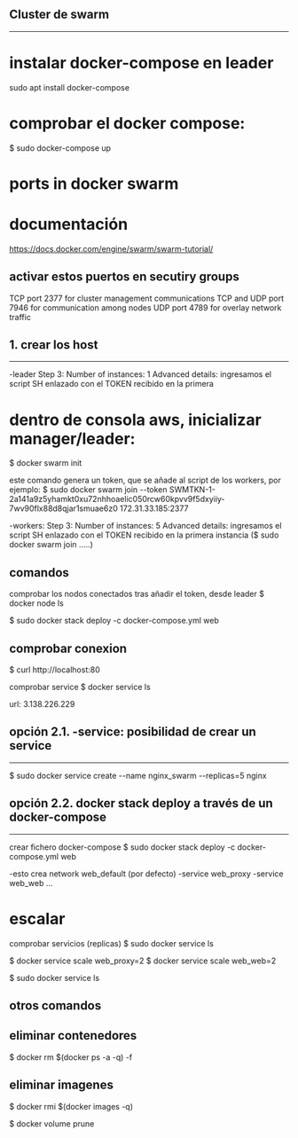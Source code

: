 ## Cluster de swarm
------------------------

# instalar docker-compose en leader
sudo apt install docker-compose

# comprobar el docker compose:
$ sudo docker-compose up

# ports in docker swarm

# documentación
https://docs.docker.com/engine/swarm/swarm-tutorial/

activar estos puertos en secutiry groups
---------------------------------------------
TCP port 2377 for cluster management communications
TCP and UDP port 7946 for communication among nodes
UDP port 4789 for overlay network traffic


## 1. crear los host
-----------------------------------
-leader
Step 3:
Number of instances: 1
Advanced details: ingresamos el script SH enlazado con el TOKEN recibido en la primera 

# dentro de consola aws, inicializar manager/leader:
$ docker swarm init

este comando genera un token, que se añade al script de los workers, por ejemplo:
$ sudo docker swarm join --token SWMTKN-1-2a141a9z5yhamkt0xu72nhhoaelic050rcw60kpvv9f5dxyiiy-7wv90flx88d8qjar1smuae6z0 172.31.33.185:2377

-workers:
Step 3:
Number of instances: 5
Advanced details: ingresamos el script SH enlazado con el TOKEN recibido en la primera instancia
    ($ sudo docker swarm join .....)

## comandos
comprobar los nodos conectados tras añadir el token, desde leader
$ docker node ls

$ sudo docker stack deploy -c docker-compose.yml web

comprobar conexion
------------------------------
$ curl http://localhost:80

comprobar service
$ docker service ls

url: 3.138.226.229

## opción 2.1. -service: posibilidad de crear un service
------------------------------------------------
$ sudo docker service create --name nginx_swarm --replicas=5 nginx

## opción 2.2. docker stack deploy a través de un docker-compose
-------------------------------------------------------
crear fichero docker-compose
$ sudo docker stack deploy -c docker-compose.yml web

-esto crea network web_default (por defecto)
-service web_proxy
-service web_web
...

# escalar
comprobar servicios (replicas)
$ sudo docker service ls

$ docker service scale web_proxy=2
$ docker service scale web_web=2

$ sudo docker service ls


## otros comandos
eliminar contenedores
-----------------------------------
$ docker rm $(docker ps -a -q) -f

eliminar imagenes
-----------------------------------
$ docker rmi $(docker images -q) 

$ docker volume prune
